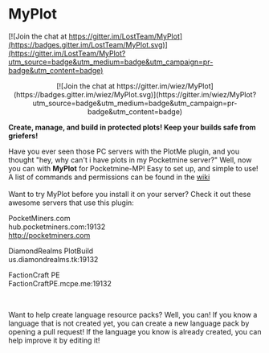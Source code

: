 MyPlot
======

[![Join the chat at https://gitter.im/LostTeam/MyPlot](https://badges.gitter.im/LostTeam/MyPlot.svg)](https://gitter.im/LostTeam/MyPlot?utm_source=badge&utm_medium=badge&utm_campaign=pr-badge&utm_content=badge)


<center>
[![Join the chat at https://gitter.im/wiez/MyPlot](https://badges.gitter.im/wiez/MyPlot.svg)](https://gitter.im/wiez/MyPlot?utm_source=badge&utm_medium=badge&utm_campaign=pr-badge&utm_content=badge)
</center>


**Create, manage, and build in protected plots! Keep your builds safe from griefers!**

Have you ever seen those PC servers with the PlotMe plugin, and you thought "hey, why can't i have plots in my Pocketmine server?" Well, now you can with **MyPlot** for Pocketmine-MP! Easy to set up, and simple to use!
</br>
A list of commands and permissions can be found in the [wiki](https://github.com/wiez/MyPlot/wiki)
</br>
</br>
Want to try MyPlot before you install it on your server? Check it out these awesome servers that use this plugin:
<br>

PocketMiners.com<br>
hub.pocketminers.com:19132<br>
http://pocketminers.com<br>

DiamondRealms PlotBuild<br>
us.diamondrealms.tk:19132<br>

FactionCraft PE<br>
FactionCraftPE.mcpe.me:19132<br>
<!-- Does not seem to be loading
[https://www.drpe.tk/](https://www.drpe.tk/)<br> 
-->



</br>

Want to help create language resource packs? Well, you can! If you know a language that is not created yet, you can create a new language pack by opening a pull request! If the language you know is already created, you can help improve it by editing it!
